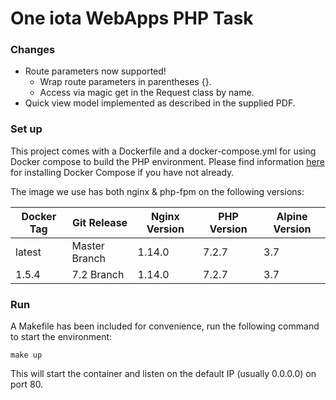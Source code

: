 # One iota WebApps PHP Task

### Changes
* Route parameters now supported!
    * Wrap route parameters in parentheses {}.
    * Access via magic get in the Request class by name.
* Quick view model implemented as described in the supplied PDF.

### Set up

This project comes with a Dockerfile and a docker-compose.yml for using Docker compose to build the PHP environment. Please find information [here](https://docs.docker.com/compose/install/) for installing Docker Compose if you have not already.

The image we use has both nginx & php-fpm on the following versions:

| Docker Tag | Git Release | Nginx Version | PHP Version | Alpine Version |
|-----|-------|-----|--------|--------|
| latest | Master Branch |1.14.0 | 7.2.7 | 3.7 |
| 1.5.4 | 7.2 Branch |1.14.0 | 7.2.7 | 3.7 |



### Run 

A Makefile has been included for convenience, run the following command to start the environment:

```
make up
```

This will start the container and listen on the default IP (usually 0.0.0.0) on port 80. 


